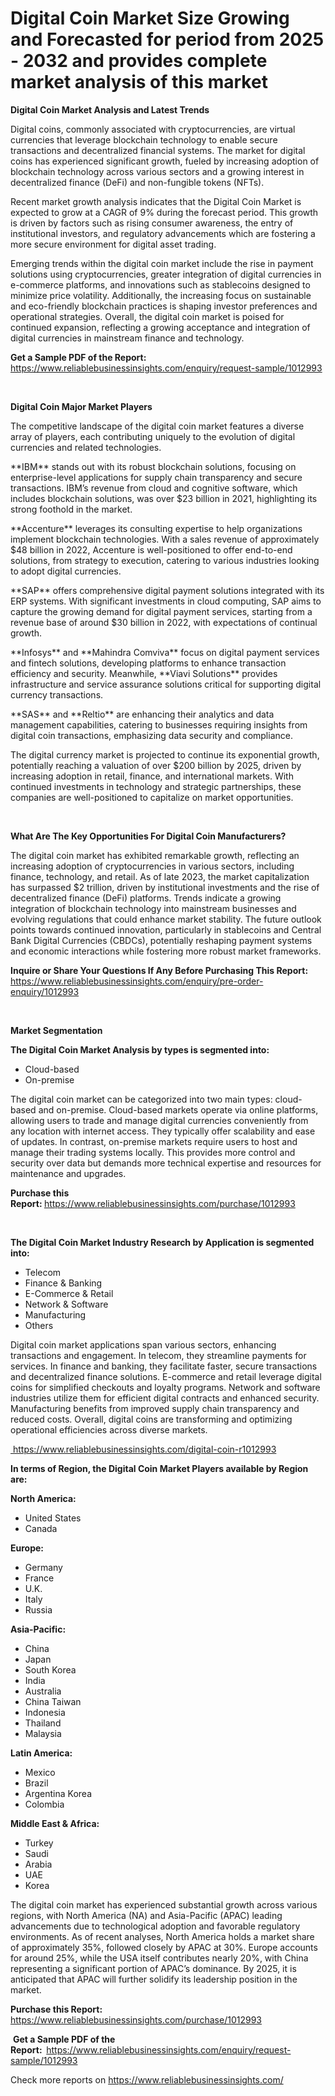 <p><h1>Digital Coin Market Size Growing and Forecasted for period from 2025 - 2032 and provides complete market analysis of this market</h1></p><p><strong>Digital Coin Market Analysis and Latest Trends</strong></p>
<p><p>Digital coins, commonly associated with cryptocurrencies, are virtual currencies that leverage blockchain technology to enable secure transactions and decentralized financial systems. The market for digital coins has experienced significant growth, fueled by increasing adoption of blockchain technology across various sectors and a growing interest in decentralized finance (DeFi) and non-fungible tokens (NFTs).</p><p>Recent market growth analysis indicates that the Digital Coin Market is expected to grow at a CAGR of 9% during the forecast period. This growth is driven by factors such as rising consumer awareness, the entry of institutional investors, and regulatory advancements which are fostering a more secure environment for digital asset trading. </p><p>Emerging trends within the digital coin market include the rise in payment solutions using cryptocurrencies, greater integration of digital currencies in e-commerce platforms, and innovations such as stablecoins designed to minimize price volatility. Additionally, the increasing focus on sustainable and eco-friendly blockchain practices is shaping investor preferences and operational strategies. Overall, the digital coin market is poised for continued expansion, reflecting a growing acceptance and integration of digital currencies in mainstream finance and technology.</p></p>
<p><strong>Get a Sample PDF of the Report:&nbsp;</strong> <a href="https://www.reliablebusinessinsights.com/enquiry/request-sample/1012993?utm_campaign=3000&utm_medium=2&utm_source=Github&utm_content=ia&utm_term=06032025&utm_id=digital-coin">https://www.reliablebusinessinsights.com/enquiry/request-sample/1012993</a></p>
<p>&nbsp;</p>
<p><strong>Digital Coin Major Market Players</strong></p>
<p><p>The competitive landscape of the digital coin market features a diverse array of players, each contributing uniquely to the evolution of digital currencies and related technologies. </p><p>**IBM** stands out with its robust blockchain solutions, focusing on enterprise-level applications for supply chain transparency and secure transactions. IBM’s revenue from cloud and cognitive software, which includes blockchain solutions, was over $23 billion in 2021, highlighting its strong foothold in the market.</p><p>**Accenture** leverages its consulting expertise to help organizations implement blockchain technologies. With a sales revenue of approximately $48 billion in 2022, Accenture is well-positioned to offer end-to-end solutions, from strategy to execution, catering to various industries looking to adopt digital currencies.</p><p>**SAP** offers comprehensive digital payment solutions integrated with its ERP systems. With significant investments in cloud computing, SAP aims to capture the growing demand for digital payment services, starting from a revenue base of around $30 billion in 2022, with expectations of continual growth.</p><p>**Infosys** and **Mahindra Comviva** focus on digital payment services and fintech solutions, developing platforms to enhance transaction efficiency and security. Meanwhile, **Viavi Solutions** provides infrastructure and service assurance solutions critical for supporting digital currency transactions.</p><p>**SAS** and **Reltio** are enhancing their analytics and data management capabilities, catering to businesses requiring insights from digital coin transactions, emphasizing data security and compliance.</p><p>The digital currency market is projected to continue its exponential growth, potentially reaching a valuation of over $200 billion by 2025, driven by increasing adoption in retail, finance, and international markets. With continued investments in technology and strategic partnerships, these companies are well-positioned to capitalize on market opportunities.</p></p>
<p>&nbsp;</p>
<p><strong>What Are The Key Opportunities For Digital Coin Manufacturers?</strong></p>
<p><p>The digital coin market has exhibited remarkable growth, reflecting an increasing adoption of cryptocurrencies in various sectors, including finance, technology, and retail. As of late 2023, the market capitalization has surpassed $2 trillion, driven by institutional investments and the rise of decentralized finance (DeFi) platforms. Trends indicate a growing integration of blockchain technology into mainstream businesses and evolving regulations that could enhance market stability. The future outlook points towards continued innovation, particularly in stablecoins and Central Bank Digital Currencies (CBDCs), potentially reshaping payment systems and economic interactions while fostering more robust market frameworks.</p></p>
<p><strong>Inquire or Share Your Questions If Any Before Purchasing This Report:</strong> <a href="https://www.reliablebusinessinsights.com/enquiry/pre-order-enquiry/1012993?utm_campaign=3000&utm_medium=2&utm_source=Github&utm_content=ia&utm_term=06032025&utm_id=digital-coin">https://www.reliablebusinessinsights.com/enquiry/pre-order-enquiry/1012993</a></p>
<p>&nbsp;</p>
<p><strong>Market Segmentation</strong></p>
<p><strong>The Digital Coin Market Analysis by types is segmented into:</strong></p>
<p><ul><li>Cloud-based</li><li>On-premise</li></ul></p>
<p><p>The digital coin market can be categorized into two main types: cloud-based and on-premise. Cloud-based markets operate via online platforms, allowing users to trade and manage digital currencies conveniently from any location with internet access. They typically offer scalability and ease of updates. In contrast, on-premise markets require users to host and manage their trading systems locally. This provides more control and security over data but demands more technical expertise and resources for maintenance and upgrades.</p></p>
<p><strong>Purchase this Report:&nbsp;</strong><a href="https://www.reliablebusinessinsights.com/purchase/1012993?utm_campaign=3000&utm_medium=2&utm_source=Github&utm_content=ia&utm_term=06032025&utm_id=digital-coin">https://www.reliablebusinessinsights.com/purchase/1012993</a></p>
<p>&nbsp;</p>
<p><strong>The Digital Coin Market Industry Research by Application is segmented into:</strong></p>
<p><ul><li>Telecom</li><li>Finance & Banking</li><li>E-Commerce & Retail</li><li>Network & Software</li><li>Manufacturing</li><li>Others</li></ul></p>
<p><p>Digital coin market applications span various sectors, enhancing transactions and engagement. In telecom, they streamline payments for services. In finance and banking, they facilitate faster, secure transactions and decentralized finance solutions. E-commerce and retail leverage digital coins for simplified checkouts and loyalty programs. Network and software industries utilize them for efficient digital contracts and enhanced security. Manufacturing benefits from improved supply chain transparency and reduced costs. Overall, digital coins are transforming and optimizing operational efficiencies across diverse markets.</p></p>
<p><a href="https://www.reliablebusinessinsights.com/digital-coin-r1012993?utm_campaign=3000&utm_medium=2&utm_source=Github&utm_content=ia&utm_term=06032025&utm_id=digital-coin">&nbsp;https://www.reliablebusinessinsights.com/digital-coin-r1012993</a></p>
<p><strong>In terms of Region, the Digital Coin Market Players available by Region are:</strong></p>
<p>
    <p> <strong> North America: </strong>
        <ul>
            <li>United States</li>
            <li>Canada</li>
        </ul>
        </p> 
    <p> <strong> Europe: </strong>
        <ul>
            <li>Germany</li>
            <li>France</li>
            <li>U.K.</li>
            <li>Italy</li>
            <li>Russia</li>
        </ul>
        </p> 
    <p> <strong> Asia-Pacific: </strong>
        <ul>
            <li>China</li>
            <li>Japan</li>
            <li>South Korea</li>
            <li>India</li>
            <li>Australia</li>
            <li>China Taiwan</li>
            <li>Indonesia</li>
            <li>Thailand</li>
            <li>Malaysia</li>
        </ul>
        </p> 
    <p> <strong> Latin America: </strong>
        <ul>
            <li>Mexico</li>
            <li>Brazil</li>
            <li>Argentina Korea</li>
            <li>Colombia</li>
        </ul>
        </p> 
    <p> <strong> Middle East & Africa: </strong>
        <ul>
            <li>Turkey</li>
            <li>Saudi</li>
            <li>Arabia</li>
            <li>UAE</li>
            <li>Korea</li>
        </ul>
    </p>
    </p>
<p><p>The digital coin market has experienced substantial growth across various regions, with North America (NA) and Asia-Pacific (APAC) leading advancements due to technological adoption and favorable regulatory environments. As of recent analyses, North America holds a market share of approximately 35%, followed closely by APAC at 30%. Europe accounts for around 25%, while the USA itself contributes nearly 20%, with China representing a significant portion of APAC’s dominance. By 2025, it is anticipated that APAC will further solidify its leadership position in the market.</p></p>
<p><strong>Purchase this Report: </strong><a href="https://www.reliablebusinessinsights.com/purchase/1012993?utm_campaign=3000&utm_medium=2&utm_source=Github&utm_content=ia&utm_term=06032025&utm_id=digital-coin">https://www.reliablebusinessinsights.com/purchase/1012993</a></p>
<p>&nbsp;<strong>Get a Sample PDF of the Report:&nbsp;&nbsp;</strong><a href="https://www.reliablebusinessinsights.com/enquiry/request-sample/1012993?utm_campaign=3000&utm_medium=2&utm_source=Github&utm_content=ia&utm_term=06032025&utm_id=digital-coin">https://www.reliablebusinessinsights.com/enquiry/request-sample/1012993</a></p>
<p><strong></strong></p>
<p>Check more reports on <a href="https://www.reliablebusinessinsights.com/?utm_campaign=3000&utm_medium=2&utm_source=Github&utm_content=ia&utm_term=06032025&utm_id=digital-coin">https://www.reliablebusinessinsights.com/</a></p>